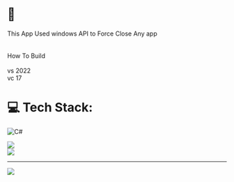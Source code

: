 # 💫 
This App Used windows API to Force Close Any app<br><br><br>How To Build<br><br>vs 2022 <br>vc 17


# 💻 Tech Stack:
![C#](https://img.shields.io/badge/c%23-%23239120.svg?style=for-the-badge&logo=csharp&logoColor=white)

![](https://github-readme-streak-stats.herokuapp.com/?user=Lolite-Go&theme=dark&hide_border=false)<br/>
![](https://github-readme-stats.vercel.app/api/top-langs/?username=Lolite-Go&theme=dark&hide_border=false&include_all_commits=false&count_private=false&layout=compact)

---
[![](https://visitcount.itsvg.in/api?id=Lolite-Go&icon=0&color=0)](https://visitcount.itsvg.in)

